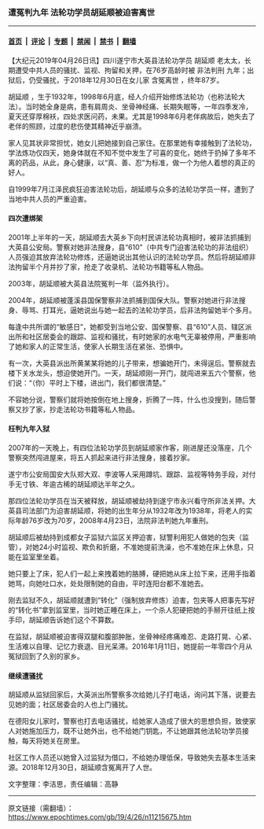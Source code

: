 ### 遭冤判九年 法轮功学员胡延顺被迫害离世

---

#### [首页](../../../..?n11215675) &nbsp;|&nbsp; [评论](../../../../../epoch-comment?n11215675) &nbsp;|&nbsp; [专题](../../../../../epoch-special?n11215675) &nbsp;|&nbsp; [禁闻](../../../../../epoch-news?n11215675) &nbsp;|&nbsp; [禁书](../../../../../books?n11215675) &nbsp;|&nbsp; [翻墙](https://github.com/gfw-breaker/nogfw/blob/master/README.md?n11215675)


<div class="post_content" id="artbody" itemprop="articleBody">
 <!-- article content begin -->
 <p>
  【大纪元2019年04月26日讯】四川遂宁市大英县法轮功学员
  <ok href="https://www.epochtimes.com/gb/tag/%E8%83%A1%E5%BB%B6%E9%A1%BA.html">
   胡延顺
  </ok>
  老太太，长期遭受中共人员的骚扰、监视、拘留和关押，在76岁高龄时被
  <ok href="https://www.epochtimes.com/gb/tag/%E9%9D%9E%E6%B3%95%E5%88%A4%E5%88%91.html">
   非法判刑
  </ok>
  九年；出狱后，仍受骚扰，于2018年12月30日在女儿家
  <ok href="https://www.epochtimes.com/gb/tag/%E5%90%AB%E5%86%A4%E7%A6%BB%E4%B8%96.html">
   含冤离世
  </ok>
  ，终年87岁。
 </p>
 <p>
  <ok href="https://www.epochtimes.com/gb/tag/%E8%83%A1%E5%BB%B6%E9%A1%BA.html">
   胡延顺
  </ok>
  ，生于1932年，1998年6月底，经人介绍开始修炼法轮功（也称法轮大法）。当时她全身是病，患有肩周炎、坐骨神经痛、长期失眠等，一年四季发冷，夏天还穿厚棉袄，四处求医问药，未果。尤其是1998年6月老伴病故后，她失去了老伴的照顾，过度的悲伤使其精神近乎崩溃。
 </p>
 <p>
  家人见其状非常担忧，她女儿把她接到自己家住。在那里她有幸接触到了法轮功，学法炼功仅四天，她身体就在不知不觉中发生了可喜的变化，她终于扔掉了多年不离的药品，从此，身心健康，以“真、善、忍”为标准，做一个为他人着想的真正的好人。
 </p>
 <p>
  自1999年7月江泽民疯狂迫害法轮功后，胡延顺与众多的法轮功学员一样，遭到了当地中共人员的严重迫害。
 </p>
 <h4>
  <b>
   四次遭绑架
  </b>
 </h4>
 <p>
  2001年上半年的一天，胡延顺去大英乡下向村民讲法轮功真相时，被非法抓捕到大英县公安局。警察对她非法搜身，县“610”（中共专门迫害法轮功的非法组织）人员强迫其放弃法轮功修炼，还逼她说出其他认识的法轮功学员。然后将胡延顺非法拘留半个月并抄了家，抢走了收录机、法轮功书籍等私人物品。
 </p>
 <p>
  2003年，胡延顺被大英县法院冤判一年（监外执行）。
 </p>
 <p>
  2004年，胡延顺被蓬溪县国保警察非法抓捕到国保大队。警察对她进行非法搜身、辱骂、打耳光，逼她说出与她一起去的法轮功学员，后非法拘留她半个多月。
 </p>
 <p>
  每逢中共所谓的“敏感日”，她都受到当地公安、国保警察、县“610”人员、辖区派出所和社区居委会的跟踪、监视和骚扰，有时她家的水电气无辜被停用，严重影响了她和家人的正常生活，使家人长期生活在紧张、恐惧中。
 </p>
 <p>
  有一次，大英县派出所黄某某将她的儿子带来，想骗她开门，未得逞后。警察就去楼下关水龙头，想迫使她开门。一天，胡延顺刚一开门，就闯进来五六个警察，他们说：“（你）平时上下楼，进出门，我们都很清楚。”
 </p>
 <p>
  不容她分说，警察们就将她按倒在地上搜身，折腾了一阵，什么也没搜到，随后警察又抄了家，抄走法轮功书籍等私人物品。
 </p>
 <h4>
  <b>
   枉判九年入狱
  </b>
 </h4>
 <p>
  2007年的一天晚上，有四位法轮功学员到胡延顺家作客，刚进屋还没落座，几个警察突然闯进屋来，将五人抓起来进行非法搜身，接着抄家。
 </p>
 <p>
  遂宁市公安局国安大队郑大双、李波等人采用蹲坑、跟踪、监视等特务手段，对付手无寸铁、年逾古稀的胡延顺达半年之久。
 </p>
 <p>
  那四位法轮功学员在当天被释放，胡延顺被劫持到遂宁市永兴看守所非法关押。大英县司法部门为迫害胡延顺，将她的出生年分从1932年改为1938年，将老人的实际年龄76岁改为70岁，2008年4月23日，法院非法判她九年重刑。
 </p>
 <p>
  胡延顺后被劫持到成都女子监狱六监区关押迫害，狱警利用犯人做她的包夹（监管），对她24小时监视、欺负和折磨，不准她提前洗澡，也不准她在床上休息，只能在监室里坐着。
 </p>
 <p>
  她只要上了床，犯人们一起上来拽着她的胳膊，硬把她从床上拉下来，还用手指着她骂，向她吐口水，处处限制她的自由，平时连阳台都不准她去。
 </p>
 <p>
  刚去监狱不久，胡延顺就遭到“转化”（强制放弃修炼）迫害，包夹等人把事先写好的“转化书”拿到监室里，当时她正睡在床上，一个杀人犯硬把她的手掰开往纸上按手印，胡延顺告诉她们这个不算数。
 </p>
 <p>
  在监狱，胡延顺被迫害得双腿和腹部肿胀，坐骨神经疼痛难忍、走路打晃、心紧、生活难以自理、记忆力衰退、目光呆滞。2016年1月11日，她提前一年零四个月从冤狱回到了久别的家乡。
 </p>
 <h4>
  <b>
   继续遭骚扰
  </b>
 </h4>
 <p>
  胡延顺从监狱回家后，大英派出所警察多次给她儿子打电话，询问其下落，说要去见她的面；社区居委会的人也上门骚扰。
 </p>
 <p>
  在德阳女儿家时，警察也打去电话骚扰，给她家人造成了很大的思想负担，致使家人对她施加压力，既不让她外出，也不给她门钥匙，不让她跟其他法轮功学员接触，每天将她关在房里。
 </p>
 <p>
  社区工作人员还以她曾入过监狱为借口，不给她办理低保，导致她失去基本生活来源。2018年12月30日，胡延顺含冤离开了人世。
 </p>
 <p>
  文字整理：李洁思，责任编辑：高静
 </p>
 <!-- article content end -->
 <div id="below_article_ad">
 </div>
</div>


---

原文链接（需翻墙）：https://www.epochtimes.com/gb/19/4/26/n11215675.htm